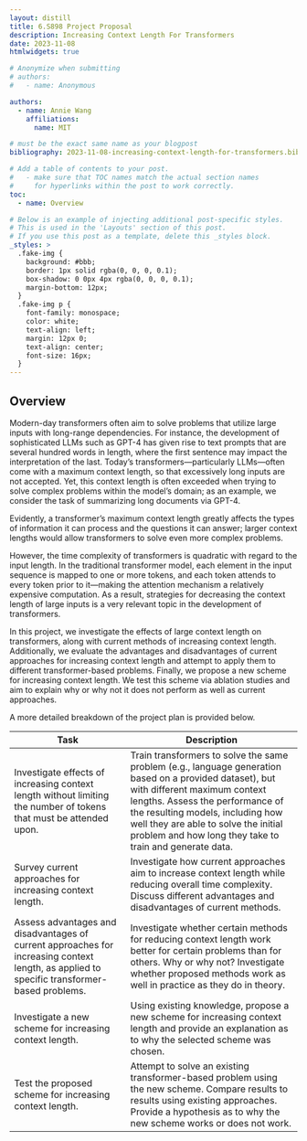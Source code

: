 ```yaml
---
layout: distill
title: 6.S898 Project Proposal
description: Increasing Context Length For Transformers
date: 2023-11-08
htmlwidgets: true

# Anonymize when submitting
# authors:
#   - name: Anonymous

authors:
  - name: Annie Wang
    affiliations:
      name: MIT

# must be the exact same name as your blogpost
bibliography: 2023-11-08-increasing-context-length-for-transformers.bib  

# Add a table of contents to your post.
#   - make sure that TOC names match the actual section names
#     for hyperlinks within the post to work correctly.
toc:
  - name: Overview

# Below is an example of injecting additional post-specific styles.
# This is used in the 'Layouts' section of this post.
# If you use this post as a template, delete this _styles block.
_styles: >
  .fake-img {
    background: #bbb;
    border: 1px solid rgba(0, 0, 0, 0.1);
    box-shadow: 0 0px 4px rgba(0, 0, 0, 0.1);
    margin-bottom: 12px;
  }
  .fake-img p {
    font-family: monospace;
    color: white;
    text-align: left;
    margin: 12px 0;
    text-align: center;
    font-size: 16px;
  }
---
```


## Overview
Modern-day transformers often aim to solve problems that utilize large inputs with long-range dependencies. For instance, the development of sophisticated LLMs such as GPT-4 has given rise to text prompts that are several hundred words in length, where the first sentence may impact the interpretation of the last. Today’s transformers—particularly LLMs—often come with a maximum context length, so that excessively long inputs are not accepted. Yet, this context length is often exceeded when trying to solve complex problems within the model’s domain; as an example, we consider the task of summarizing long documents via GPT-4.

Evidently, a transformer’s maximum context length greatly affects the types of information it can process and the questions it can answer; larger context lengths would allow transformers to solve even more complex problems.

However, the time complexity of transformers is quadratic with regard to the input length. In the traditional transformer model, each element in the input sequence is mapped to one or more tokens, and each token attends to every token prior to it—making the attention mechanism a relatively expensive computation. As a result, strategies for decreasing the context length of large inputs is a very relevant topic in the development of transformers.

In this project, we investigate the effects of large context length on transformers, along with current methods of increasing context length. Additionally, we evaluate the advantages and disadvantages of current approaches for increasing context length and attempt to apply them to different transformer-based problems. Finally, we propose a new scheme for increasing context length. We test this scheme via ablation studies and aim to explain why or why not it does not perform as well as current approaches.

A more detailed breakdown of the project plan is provided below.

| Task      | Description |
| --------- | ----------- |
| Investigate effects of increasing context length without limiting the number of tokens that must be attended upon. | Train transformers to solve the same problem (e.g., language generation based on a provided dataset), but with different maximum context lengths. Assess the performance of the resulting models, including how well they are able to solve the initial problem and how long they take to train and generate data. |
| Survey current approaches for increasing context length. | Investigate how current approaches aim to increase context length while reducing overall time complexity. Discuss different advantages and disadvantages of current methods. |
| Assess advantages and disadvantages of current approaches for increasing context length, as applied to specific transformer-based problems. | Investigate whether certain methods for reducing context length work better for certain problems than for others. Why or why not? Investigate whether proposed methods work as well in practice as they do in theory. |
| Investigate a new scheme for increasing context length. | Using existing knowledge, propose a new scheme for increasing context length and provide an explanation as to why the selected scheme was chosen. |
| Test the proposed scheme for increasing context length. | Attempt to solve an existing transformer-based problem using the new scheme. Compare results to results using existing approaches. Provide a hypothesis as to why the new scheme works or does not work. |
